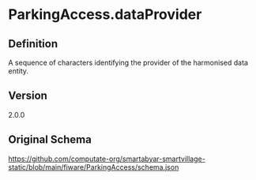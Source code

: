 # ParkingAccess.dataProvider

## Definition
A sequence of characters identifying the provider of the harmonised data entity.

## Version
2.0.0

## Original Schema
https://github.com/computate-org/smartabyar-smartvillage-static/blob/main/fiware/ParkingAccess/schema.json
